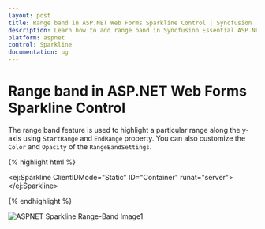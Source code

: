 ```yaml
---
layout: post
title: Range band in ASP.NET Web Forms Sparkline Control | Syncfusion
description: Learn how to add range band in Syncfusion Essential ASP.NET Web Forms Sparkline control, its elements, and more.
platform: aspnet
control: Sparkline
documentation: ug
---
```


# Range band in ASP.NET Web Forms Sparkline Control 

The range band feature is used to highlight a particular range along the y-axis using `StartRange` and `EndRange` property. You can also customize the `Color` and `Opacity` of the `RangeBandSettings`. 

{% highlight html %}

<ej:Sparkline ClientIDMode="Static" ID="Container" runat="server">
    <RangeBandSettings StartRange="4" EndRange="30" Color="#ff14ae" Opacity="0.4"></RangeBandSettings>
</ej:Sparkline>

{% endhighlight %}

![ASPNET Sparkline Range-Band Image1](Range-Band_images/Range-Band_img1.png)

